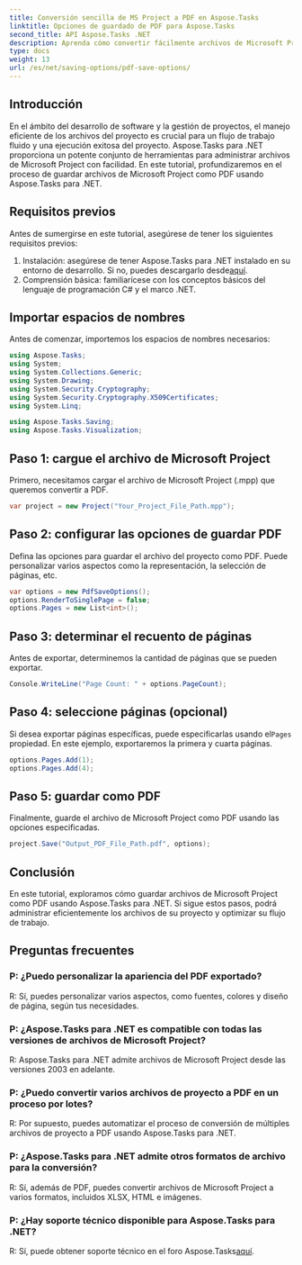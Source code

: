 ```yaml
---
title: Conversión sencilla de MS Project a PDF en Aspose.Tasks
linktitle: Opciones de guardado de PDF para Aspose.Tasks
second_title: API Aspose.Tasks .NET
description: Aprenda cómo convertir fácilmente archivos de Microsoft Project a PDF usando Aspose.Tasks para .NET. Mejore el flujo de trabajo de gestión de proyectos.
type: docs
weight: 13
url: /es/net/saving-options/pdf-save-options/
---
```

## Introducción
En el ámbito del desarrollo de software y la gestión de proyectos, el manejo eficiente de los archivos del proyecto es crucial para un flujo de trabajo fluido y una ejecución exitosa del proyecto. Aspose.Tasks para .NET proporciona un potente conjunto de herramientas para administrar archivos de Microsoft Project con facilidad. En este tutorial, profundizaremos en el proceso de guardar archivos de Microsoft Project como PDF usando Aspose.Tasks para .NET. 
## Requisitos previos
Antes de sumergirse en este tutorial, asegúrese de tener los siguientes requisitos previos:
1.  Instalación: asegúrese de tener Aspose.Tasks para .NET instalado en su entorno de desarrollo. Si no, puedes descargarlo desde[aquí](https://releases.aspose.com/tasks/net/).
2. Comprensión básica: familiarícese con los conceptos básicos del lenguaje de programación C# y el marco .NET.

## Importar espacios de nombres
Antes de comenzar, importemos los espacios de nombres necesarios:
```csharp
using Aspose.Tasks;
using System;
using System.Collections.Generic;
using System.Drawing;
using System.Security.Cryptography;
using System.Security.Cryptography.X509Certificates;
using System.Linq;

using Aspose.Tasks.Saving;
using Aspose.Tasks.Visualization;
```

## Paso 1: cargue el archivo de Microsoft Project
Primero, necesitamos cargar el archivo de Microsoft Project (.mpp) que queremos convertir a PDF.
```csharp
var project = new Project("Your_Project_File_Path.mpp");
```
## Paso 2: configurar las opciones de guardar PDF
Defina las opciones para guardar el archivo del proyecto como PDF. Puede personalizar varios aspectos como la representación, la selección de páginas, etc.
```csharp
var options = new PdfSaveOptions();
options.RenderToSinglePage = false;
options.Pages = new List<int>();
```
## Paso 3: determinar el recuento de páginas
Antes de exportar, determinemos la cantidad de páginas que se pueden exportar.
```csharp
Console.WriteLine("Page Count: " + options.PageCount);
```
## Paso 4: seleccione páginas (opcional)
 Si desea exportar páginas específicas, puede especificarlas usando el`Pages` propiedad. En este ejemplo, exportaremos la primera y cuarta páginas.
```csharp
options.Pages.Add(1);
options.Pages.Add(4);
```
## Paso 5: guardar como PDF
Finalmente, guarde el archivo de Microsoft Project como PDF usando las opciones especificadas.
```csharp
project.Save("Output_PDF_File_Path.pdf", options);
```

## Conclusión
En este tutorial, exploramos cómo guardar archivos de Microsoft Project como PDF usando Aspose.Tasks para .NET. Si sigue estos pasos, podrá administrar eficientemente los archivos de su proyecto y optimizar su flujo de trabajo.
## Preguntas frecuentes
### P: ¿Puedo personalizar la apariencia del PDF exportado?
R: Sí, puedes personalizar varios aspectos, como fuentes, colores y diseño de página, según tus necesidades.
### P: ¿Aspose.Tasks para .NET es compatible con todas las versiones de archivos de Microsoft Project?
R: Aspose.Tasks para .NET admite archivos de Microsoft Project desde las versiones 2003 en adelante.
### P: ¿Puedo convertir varios archivos de proyecto a PDF en un proceso por lotes?
R: Por supuesto, puedes automatizar el proceso de conversión de múltiples archivos de proyecto a PDF usando Aspose.Tasks para .NET.
### P: ¿Aspose.Tasks para .NET admite otros formatos de archivo para la conversión?
R: Sí, además de PDF, puedes convertir archivos de Microsoft Project a varios formatos, incluidos XLSX, HTML e imágenes.
### P: ¿Hay soporte técnico disponible para Aspose.Tasks para .NET?
 R: Sí, puede obtener soporte técnico en el foro Aspose.Tasks[aquí](https://forum.aspose.com/c/tasks/15).
